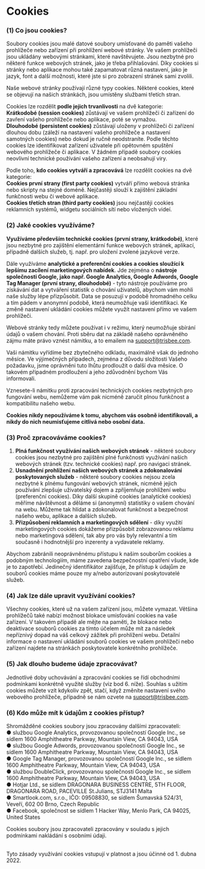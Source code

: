 # Cookies
 
### (1) Co jsou cookies?

Soubory cookies jsou malé datové soubory umísťované do paměti vašeho prohlížeče nebo zařízení při prohlížení webové stránky. Ve vašem prohlížeči jsou ukládány webovými stránkami, které navštěvujete. Jsou nezbytné pro některé funkce webových stránek, jako je třeba přihlašování. Díky cookies si stránky nebo aplikace mohou také zapamatovat různá nastavení, jako je jazyk, font a další možnosti, které jste si pro zobrazení stránek sami zvolili.

Naše webové stránky používají různé typy cookies. Některé cookies, které se objevují na našich stránkách, jsou umístěny službami třetích stran.

Cookies lze rozdělit **podle jejich trvanlivosti** na dvě kategorie:
<br> **Krátkodobé (session cookies)** zůstávají ve vašem prohlížeči či zařízení do zavření vašeho prohlížeče nebo aplikace, poté se vymažou.
<br> **Dlouhodobé (persistent cookies)** zůstávají uloženy v prohlížeči či zařízení dlouhou dobu (záleží na nastavení vašeho prohlížeče a nastavení samotných cookies) nebo dokud je ručně neodstraníte. Podle těchto cookies lze identifikovat zařízení uživatele při opětovném spuštění webového prohlížeče či aplikace. V žádném případě soubory cookies neovlivní technické používání vašeho zařízení a neobsahují viry.
 
Podle toho, **kdo cookies vytváří a zpracovává** lze rozdělit cookies na dvě kategorie:
<br> **Cookies první strany (first party cookies)** vytváří přímo webová stránka nebo skripty na stejné doméně. Nejčastěji slouží k zajištění základní funkčnosti webu či webové aplikace.
<br> **Cookies třetích stran (third party cookies)** jsou nejčastěji cookies reklamních systémů, widgetu sociálních sítí nebo vložených videí.

### (2) Jaké cookies využíváme?

**Využíváme především technické cookies (první strany, krátkodobé)**, které jsou nezbytné pro zajištění elementární funkce webových stránek, aplikací, případně dalších služeb, tj. např. pro uložení zvolené jazykové verze. 
 
Dále využíváme **analytické a preferenční cookies a cookies sloužící k lepšímu zacílení marketingových nabídek**. Jde zejména o **nástroje společnosti Google, jako např. Google Analytics, Google Adwords, Google Tag Manager (první strany, dlouhodobé)** - tyto nástroje používáme pro získávání dat a vytváření statistik o chování uživatelů, abychom vám mohli naše služby lépe přizpůsobit. Data se posuzují v podobě hromadného celku a tím pádem v anonymní podobě, která neumožňuje vaši identifikaci. Ke změně nastavení ukládání cookies můžete využít nastavení přímo ve vašem prohlížeči.
 
Webové stránky tedy můžete používat i v režimu, který neumožňuje sbírání údajů o vašem chování. Proti sběru dat na základě našeho oprávněného zájmu máte právo vznést námitku, a to emailem na support@trisbee.com. 
 
Vaši námitku vyřídíme bez zbytečného odkladu, maximálně však do jednoho měsíce. Ve výjimečných případech, zejména z důvodu složitosti Vašeho požadavku, jsme oprávněni tuto lhůtu prodloužit o další dva měsíce. O takovém případném prodloužení a jeho zdůvodnění bychom Vás informovali. 
 
Vznesete-li námitku proti zpracování technických cookies nezbytných pro fungování webu, nemůžeme vám pak nicméně zaručit plnou funkčnost a kompatibilitu našeho webu. 
 
**Cookies nikdy nepoužíváme k tomu, abychom vás osobně identifikovali, a nikdy do nich neumisťujeme citlivá nebo osobní data.**

### (3) Proč zpracováváme cookies?

1. **Plná funkčnost využívání našich webových stránek** - některé soubory cookies jsou nezbytné pro zajištění plné funkčnosti využívání našich webových stránek (tzv. technické cookies) např. pro navigaci stránek. 
2. **Usnadnění prohlížení našich webových stránek a zdokonalování poskytovaných služeb** - některé soubory cookies nejsou zcela nezbytné k plnému fungování webových stránek, nicméně jejich používání zlepšuje uživatelský dojem a zpříjemňuje prohlížení webu (preferenční cookies). Díky další skupině cookies (analytické cookies) měříme návštěvnost a děláme si (anonymní) statistiky o vašem chování na webu. Můžeme tak hlídat a zdokonalovat funkčnost a bezpečnost našeho webu, aplikace a dalších služeb. 
3. **Přizpůsobení reklamních a marketingových sdělení** - díky využití marketingových cookies dokážeme přizpůsobit zobrazovanou reklamu nebo marketingová sdělení, tak aby pro vás byly relevantní a tím současně i hodnotnější pro inzerenty a vydavatele reklamy. 

Abychom zabránili neoprávněnému přístupu k našim souborům cookies a podobným technologiím, máme zavedena bezpečnostní opatření všude, kde je to zapotřebí. Jedinečný identifikátor zajišťuje, že přístup k údajům ze souborů cookies máme pouze my a/nebo autorizovaní poskytovatelé služeb.

### (4) Jak lze dále upravit využívání cookies?

Všechny cookies, které už na vašem zařízení jsou, můžete vymazat. Většina prohlížečů také nabízí možnost blokace umisťování cookies na vaše zařízení. V takovém případě ale mějte na paměti, že blokace nebo deaktivace souborů cookies za tímto účelem může mít za následek nepříznivý dopad na váš celkový zážitek při prohlížení webu. Detailní informace o nastavení ukládání souborů cookies ve vašem prohlížeči nebo zařízení najdete na stránkách poskytovatele konkrétního prohlížeče.
 
### (5) Jak dlouho budeme údaje zpracovávat?

Jednotlivé doby uchovávání a zpracování cookies se řídí obchodními podmínkami konkrétně využité služby (viz bod 6. níže). Souhlas s užitím cookies můžete vzít kdykoliv zpět, stačí, když změníte nastavení svého webového prohlížeče, případně se nám ozvete na support@trisbee.com. 
 
### (6) Kdo může mít k údajům z cookies přístup?

Shromážděné cookies soubory jsou zpracovány dalšími zpracovateli: 
<br> ● službou Google Analytics, provozovanou společností Google Inc., se sídlem 1600 Amphitheatre Parkway, Mountain View, CA 94043, USA 
<br> ● službou Google Adwords, provozovanou společností Google Inc., se sídlem 1600 Amphitheatre Parkway, Mountain View, CA 94043, USA 
<br> ● Google Tag Manager, provozovanou společností Google Inc., se sídlem 1600 Amphitheatre Parkway, Mountain View, CA 94043, USA 
<br> ● službou DoubleClick, provozovanou společností Google Inc., se sídlem 1600 Amphitheatre Parkway, Mountain View, CA 94043, USA 
<br> ● Hotjar Ltd., se sídlem DRAGONARA BUSINESS CENTRE, 5TH FLOOR, DRAGONARA ROAD, PACEVILLE St.Julians, STJ3141 Malta
<br> ● Smartlook.com, s.r.o., IČO: 09508830, se sídlem Šumavská 524/31, Veveří, 602 00 Brno, Czech Republic
<br> ● Facebook, společnost se sídlem 1 Hacker Way, Menlo Park, CA 94025, United States

Cookies soubory jsou zpracovateli zpracovány v souladu s jejich podmínkami nakládání s osobními údaji.

<br> Tyto zásady využívání cookies vstupují v platnost a jsou účinné od 1. dubna 2022.
